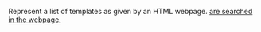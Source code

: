 Represent a list of templates as given by an HTML webpage. <a href="*.zip"> are searched in the webpage.